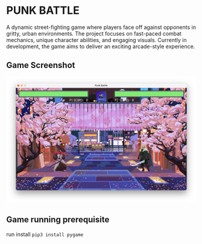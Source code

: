 # PUNK BATTLE

A dynamic street-fighting game where players face off against opponents in gritty, urban environments. 
The project focuses on fast-paced combat mechanics, unique character abilities, and engaging visuals. 
Currently in development, the game aims to deliver an exciting arcade-style experience.

## Game Screenshot

![Game Screenshot](game_design/demo.png)

## Game running prerequisite

run install `pip3 install pygame`

